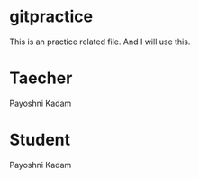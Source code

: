 # gitpractice
This is an practice related file.
And I will use this.
# Taecher
Payoshni Kadam
# Student
Payoshni Kadam